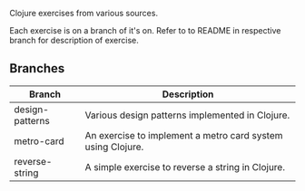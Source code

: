 Clojure exercises from various sources.

Each exercise is on a branch of it's on. Refer to to README in respective branch for description of exercise.

## Branches
| Branch | Description |
|--------|-------------|
| design-patterns | Various design patterns implemented in Clojure. |
| metro-card | An exercise to implement a metro card system using Clojure. |
| reverse-string | A simple exercise to reverse a string in Clojure. |